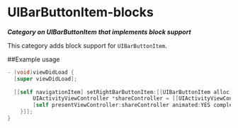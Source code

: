 UIBarButtonItem-blocks
==================

***Category on UIBarButtonItem that implements block support***

This category adds block support for `UIBarButtonItem`.

##Example usage
``` objective-c
- (void)viewDidLoad {
  [super viewDidLoad];
  
  [[self navigationItem] setRightBarButtonItem:[[UIBarButtonItem alloc] initWithBarButtonSystemItem:UIBarButtonSystemItemAction actionHandler:^{
		UIActivityViewController *shareController = [[UIActivityViewController alloc] initWithActivityItems:@[[NSURL URLWithString:@"https://www.google.com"]] applicationActivities:nil];
		[self presentViewController:shareController animated:YES completion:NULL];
	}]];
}
```
